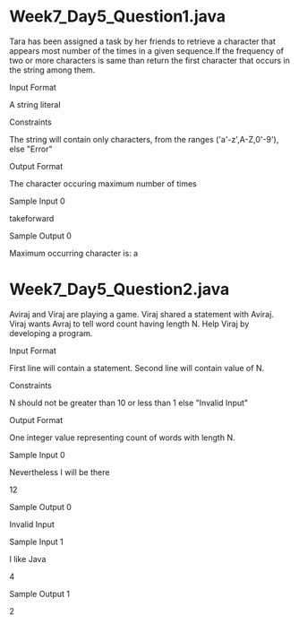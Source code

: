 # Week7_Day5_Question1.java

Tara has been assigned a task by her friends to retrieve a character that appears most number of the times in a given sequence.If the frequency of two or more characters is same than return the first character that occurs in the string among them.

Input Format

A string literal

Constraints

The string will contain only characters, from the ranges ('a'-z',A-Z,0'-9'), else "Error"

Output Format

The character occuring maximum number of times

Sample Input 0

takeforward

Sample Output 0

Maximum occurring character is: a

# Week7_Day5_Question2.java

Aviraj and Viraj are playing a game. Viraj shared a statement with Aviraj. Viraj wants Avraj to tell word count having length N. Help Viraj by developing a program.

Input Format

First line will contain a statement. Second line will contain value of N.

Constraints

N should not be greater than 10 or less than 1 else "Invalid Input"

Output Format

One integer value representing count of words with length N.

Sample Input 0

Nevertheless I will be there

12

Sample Output 0

Invalid Input

Sample Input 1

I like Java

4

Sample Output 1

2
